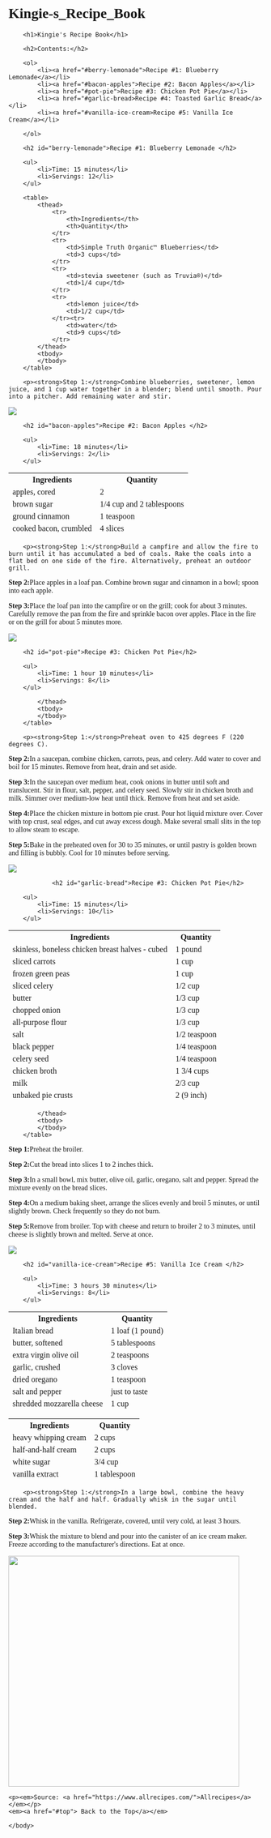 # Kingie-s_Recipe_Book
<!DOCTYPE html>
<html>
    <head>
        <title>Kingie's Recipe Book</title>
        <meta charset="utf-8">
        <style>
        body {
            font-family:cursive;
        }
        </style>
    </head>
    <body>
    
    
       
        <h1>Kingie's Recipe Book</h1>
        
        <h2>Contents:</h2>
        
        <ol>
            <li><a href="#berry-lemonade">Recipe #1: Blueberry Lemonade</a></li>
            <li><a href="#bacon-apples">Recipe #2: Bacon Apples</a></li>
            <li><a href="#pot-pie">Recipe #3: Chicken Pot Pie</a></li>
            <li><a href="#garlic-bread>Recipe #4: Toasted Garlic Bread</a></li>
            <li><a href="#vanilla-ice-cream>Recipe #5: Vanilla Ice Cream</a></li>
            
        </ol>
        
        <h2 id="berry-lemonade">Recipe #1: Blueberry Lemonade </h2>
        
        <ul>
            <li>Time: 15 minutes</li>
            <li>Servings: 12</li>
        </ul>
        
        <table>
            <thead>
                <tr>
                    <th>Ingredients</th>
                    <th>Quantity</th>
                </tr>
                <tr>
                    <td>Simple Truth Organic™ Blueberries</td>
                    <td>3 cups</td>
                </tr>
                <tr>
                    <td>stevia sweetener (such as Truvia®)</td>
                    <td>1/4 cup</td>
                </tr>
                <tr>
                    <td>lemon juice</td>
                    <td>1/2 cup</td>
                </tr><tr>
                    <td>water</td>
                    <td>9 cups</td>
                </tr>
            </thead>
            <tbody>
            </tbody>
        </table>
        
        <p><strong>Step 1:</strong>Combine blueberries, sweetener, lemon juice, and 1 cup water together in a blender; blend until smooth. Pour into a pitcher. Add remaining water and stir.
</p>
<img src="https://imagesvc.meredithcorp.io/v3/mm/image?url=https%3A%2F%2Fimages.media-allrecipes.com%2Fuserphotos%2F8197532.jpg&q=85">


            
        
        
        <h2 id="bacon-apples">Recipe #2: Bacon Apples </h2>
        
        <ul>
            <li>Time: 18 minutes</li>
            <li>Servings: 2</li>
        </ul>
        
<table>
            <thead>
                <tr>
                    <th>Ingredients</th>
                    <th>Quantity</th>
                </tr>
                <tr>
                    <td>apples, cored</td>
                    <td>2</td>
                </tr>
                <tr>
                    <td>brown sugar</td>
                    <td>1/4 cup and 2 tablespoons </td>
                </tr>
                <tr>
                    <td>ground cinnamon</td>
                    <td>1 teaspoon</td>
                </tr><tr>
                    <td>cooked bacon, crumbled</td>
                    <td>4 slices</td>
                </tr>
            </thead>
            <tbody>
            </tbody>
        </table>
        
        <p><strong>Step 1:</strong>Build a campfire and allow the fire to burn until it has accumulated a bed of coals. Rake the coals into a flat bed on one side of the fire. Alternatively, preheat an outdoor grill.
</p>
<p><strong>Step 2:</strong>Place apples in a loaf pan. Combine brown sugar and cinnamon in a bowl; spoon into each apple.
</p>
<p><strong>Step 3:</strong>Place the loaf pan into the campfire or on the grill; cook for about 3 minutes. Carefully remove the pan from the fire and sprinkle bacon over apples. Place in the fire or on the grill for about 5 minutes more.
</p>
<img src="https://imagesvc.meredithcorp.io/v3/mm/image?url=https%3A%2F%2Fimages.media-allrecipes.com%2Fuserphotos%2F4484680.jpg&w=596&h=596&c=sc&poi=face&q=85">


        <h2 id="pot-pie">Recipe #3: Chicken Pot Pie</h2>
        
        <ul>
            <li>Time: 1 hour 10 minutes</li>
            <li>Servings: 8</li>
        </ul>
        
<table>
            <thead>
                <tr>
                    <th>Ingredients</th>
                    <th>Quantity</th>
                </tr>
                <tr>
                    <td>skinless, boneless chicken breast halves - cubed</td>
                    <td>1 pound</td>
                </tr>
                <tr>
                    <td>sliced carrots</td>
                    <td>1 cup </td>
                </tr>
                <tr>
                    <td>frozen green peas</td>
                    <td>1 cup</td>
                </tr><tr>
                    <td>sliced celery</td>
                    <td>1/2 cup</td>
                </tr>
                <tr>
                    <td>butter</td>
                    <td>1/3 cup</td>
                </tr>
                <tr>
                    <td>chopped onion</td>
                    <td>1/3 cup</td>
                </tr>
                <tr>
                    <td>all-purpose flour</td>
                    <td>1/3 cup</td>
                </tr>
                <tr>
                    <td>salt</td>
                    <td>1/2 teaspoon</td>
                </tr>
                <tr>
                    <td>black pepper</td>
                    <td>1/4 teaspoon</td>
                </tr>
                <tr>
                    <td>celery seed</td>
                    <td>1/4 teaspoon</td>
                </tr>
                <tr>
                    <td>chicken broth</td>
                    <td>1 3/4 cups</td>
                </tr>
                <tr>
                    <td>milk</td>
                    <td>2/3 cup</td>
                </tr>
                <tr>
                    <td>unbaked pie crusts</td>
                    <td>2 (9 inch)</td>
                </tr>
                
            </thead>
            <tbody>
            </tbody>
        </table>
        
        <p><strong>Step 1:</strong>Preheat oven to 425 degrees F (220 degrees C).
</p>
<p><strong>Step 2:</strong>In a saucepan, combine chicken, carrots, peas, and celery. Add water to cover and boil for 15 minutes. Remove from heat, drain and set aside.
</p>
<p><strong>Step 3:</strong>In the saucepan over medium heat, cook onions in butter until soft and translucent. Stir in flour, salt, pepper, and celery seed. Slowly stir in chicken broth and milk. Simmer over medium-low heat until thick. Remove from heat and set aside.
</p>
<p><strong>Step 4:</strong>Place the chicken mixture in bottom pie crust. Pour hot liquid mixture over. Cover with top crust, seal edges, and cut away excess dough. Make several small slits in the top to allow steam to escape.
</p>
<p><strong>Step 5:</strong>Bake in the preheated oven for 30 to 35 minutes, or until pastry is golden brown and filling is bubbly. Cool for 10 minutes before serving.
</p>
<img src="https://imagesvc.meredithcorp.io/v3/mm/image?url=https%3A%2F%2Fimages.media-allrecipes.com%2Fuserphotos%2F3983951.jpg&w=596&h=596&c=sc&poi=face&q=85">
        
                <h2 id="garlic-bread">Recipe #3: Chicken Pot Pie</h2>
        
        <ul>
            <li>Time: 15 minutes</li>
            <li>Servings: 10</li>
        </ul>
        
<table>
            <thead>
                <tr>
                    <th>Ingredients</th>
                    <th>Quantity</th>
                </tr>
                <tr>
                    <td>Italian bread</td>
                    <td>1 loaf (1 pound)</td>
                </tr>
                <tr>
                    <td>butter, softened</td>
                    <td>5 tablespoons</td>
                </tr>
                <tr>
                    <td>extra virgin olive oil</td>
                    <td>2 teaspoons</td>
                </tr><tr>
                    <td>garlic, crushed</td>
                    <td>3 cloves</td>
                </tr>
                <tr>
                    <td>dried oregano</td>
                    <td>1 teaspoon </td>
                </tr>
                <tr>
                    <td>salt and pepper</td>
                    <td>just to taste</td>
                </tr>
                <tr>
                    <td>shredded mozzarella cheese</td>
                    <td>1 cup</td>
                </tr>
                
            </thead>
            <tbody>
            </tbody>
        </table>
        
<p><strong>Step 1:</strong>Preheat the broiler.
</p>
<p><strong>Step 2:</strong>Cut the bread into slices 1 to 2 inches thick.
</p>
<p><strong>Step 3:</strong>In a small bowl, mix butter, olive oil, garlic, oregano, salt and pepper. Spread the mixture evenly on the bread slices.
</p>
<p><strong>Step 4:</strong>On a medium baking sheet, arrange the slices evenly and broil 5 minutes, or until slightly brown. Check frequently so they do not burn.
</p>
<p><strong>Step 5:</strong>Remove from broiler. Top with cheese and return to broiler 2 to 3 minutes, until cheese is slightly brown and melted. Serve at once.
</p>
<img src="https://imagesvc.meredithcorp.io/v3/mm/image?url=https%3A%2F%2Fimages.media-allrecipes.com%2Fuserphotos%2F262642.jpg&w=596&h=399&c=sc&poi=face&q=85">

        <h2 id="vanilla-ice-cream">Recipe #5: Vanilla Ice Cream </h2>
        
        <ul>
            <li>Time: 3 hours 30 minutes</li>
            <li>Servings: 8</li>
        </ul>
        
<table>
            <thead>
                <tr>
                    <th>Ingredients</th>
                    <th>Quantity</th>
                </tr>
                <tr>
                    <td>heavy whipping cream</td>
                    <td>2 cups</td>
                </tr>
                <tr>
                    <td>half-and-half cream</td>
                    <td>2 cups</td>
                </tr>
                <tr>
                    <td>white sugar</td>
                    <td>3/4 cup </td>
                </tr><tr>
                    <td>vanilla extract</td>
                    <td>1 tablespoon</td>
                </tr>
            </thead>
            <tbody>
            </tbody>
        </table>
        
        <p><strong>Step 1:</strong>In a large bowl, combine the heavy cream and the half and half. Gradually whisk in the sugar until blended.
</p>
<p><strong>Step 2:</strong>Whisk in the vanilla. Refrigerate, covered, until very cold, at least 3 hours. 
</p>
<p><strong>Step 3:</strong>Whisk the mixture to blend and pour into the canister of an ice cream maker. Freeze according to the manufacturer's directions. Eat at once. 
</p>
<img src="https://imagesvc.meredithcorp.io/v3/mm/image?url=https%3A%2F%2Fimages.media-allrecipes.com%2Fuserphotos%2F734000.jpg&w=596&h=596&c=sc&poi=face&q=85" width="456" height="456">

        
    <p><em>Source: <a href="https://www.allrecipes.com/">Allrecipes</a></em></p>
    <em><a href="#top"> Back to the Top</a></em>
    
    </body>
</html>
